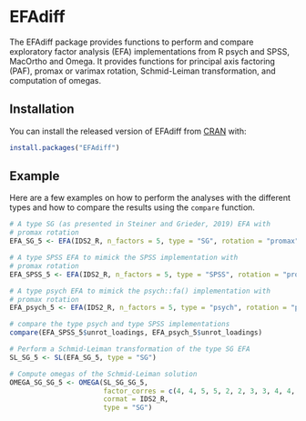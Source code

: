 # EFAdiff

The EFAdiff package provides functions to perform and compare exploratory factor analysis (EFA) implementations from R psych and SPSS, MacOrtho and Omega. It provides functions for principal axis factoring (PAF), promax or varimax rotation, Schmid-Leiman transformation, and computation of omegas.

## Installation

You can install the released version of EFAdiff from [CRAN](https://CRAN.R-project.org) with:

``` r
install.packages("EFAdiff")
```

## Example

Here are a few examples on how to perform the analyses with the different types and how to compare the results using the `compare` function.

``` r
# A type SG (as presented in Steiner and Grieder, 2019) EFA with
# promax rotation
EFA_SG_5 <- EFA(IDS2_R, n_factors = 5, type = "SG", rotation = "promax")

# A type SPSS EFA to mimick the SPSS implementation with
# promax rotation
EFA_SPSS_5 <- EFA(IDS2_R, n_factors = 5, type = "SPSS", rotation = "promax")

# A type psych EFA to mimick the psych::fa() implementation with
# promax rotation
EFA_psych_5 <- EFA(IDS2_R, n_factors = 5, type = "psych", rotation = "promax")

# compare the type psych and type SPSS implementations
compare(EFA_SPSS_5$unrot_loadings, EFA_psych_5$unrot_loadings)

# Perform a Schmid-Leiman transformation of the type SG EFA
SL_SG_5 <- SL(EFA_SG_5, type = "SG")

# Compute omegas of the Schmid-Leiman solution
OMEGA_SG_SG_5 <- OMEGA(SL_SG_SG_5,
                       factor_corres = c(4, 4, 5, 5, 2, 2, 3, 3, 4, 4, 1, 1,1, 1),
                       cormat = IDS2_R,
                       type = "SG")
```

